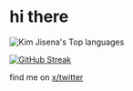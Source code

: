 # hi there

<!-- ![Kim Jisena's GitHub stats](https://github-readme-stats.vercel.app/api?username=kimjisena&theme=dark&show_icons=true&include_all_commits=true) -->

![Kim Jisena's Top languages](https://github-readme-stats.vercel.app/api/top-langs?username=kimjisena&theme=dark&show_icons=true)

[![GitHub Streak](https://streak-stats.demolab.com/?user=kimjisena&theme=dark)](https://git.io/streak-stats)

find me on [x/twitter](https://x.com/kimjisena) 

<!-- or visit my [personal website](https://kimjisena.com/) -->
